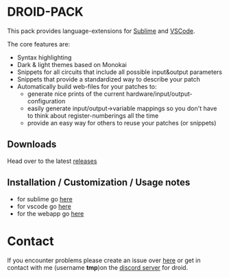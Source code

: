 # DROID-PACK
This pack provides language-extensions for [Sublime](https://www.sublimetext.com/) and [VSCode](https://code.visualstudio.com/).

The core features are:
- Syntax highlighting
- Dark & light themes based on Monokai
- Snippets for all circuits that include all possible input&output parameters
- Snippets that provide a standardized way to describe your patch
- Automatically build web-files for your patches to:
  - generate nice prints of the current hardware/input/output-configuration
  - easily generate input/output->variable mappings so you don't have to think about register-numberings all the time
  - provide an easy way for others to reuse your patches (or snippets)

## Downloads
Head over to the latest [releases](https://github.com/letmp/droid-pack/releases/tag/v0.1)

## Installation / Customization / Usage notes

- for sublime go [here](https://github.com/letmp/droid-pack/tree/main/language-extensions/sublime)
- for vscode go [here](https://github.com/letmp/droid-pack/tree/main/language-extensions/vscode)
- for the webapp go [here](https://github.com/letmp/droid-pack/tree/main/webapp)

# Contact

If you encounter problems please create an issue over [here](https://github.com/letmp/droid-pack/issues) or get in contact with me (username **tmp**)on the [discord server](https://discord.gg/9TUcRmH) for droid.